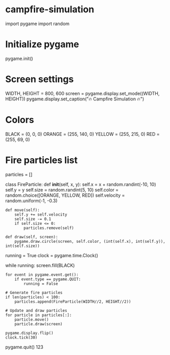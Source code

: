 # campfire-simulation
import pygame
import random

# Initialize pygame
pygame.init()

# Screen settings
WIDTH, HEIGHT = 800, 600
screen = pygame.display.set_mode((WIDTH, HEIGHT))
pygame.display.set_caption("🔥 Campfire Simulation 🔥")

# Colors
BLACK = (0, 0, 0)
ORANGE = (255, 140, 0)
YELLOW = (255, 215, 0)
RED = (255, 69, 0)

# Fire particles list
particles = []

class FireParticle:
    def __init__(self, x, y):
        self.x = x + random.randint(-10, 10)
        self.y = y
        self.size = random.randint(5, 10)
        self.color = random.choice([ORANGE, YELLOW, RED])
        self.velocity = random.uniform(-1, -0.3)

    def move(self):
        self.y += self.velocity
        self.size -= 0.1
        if self.size <= 0:
            particles.remove(self)

    def draw(self, screen):
        pygame.draw.circle(screen, self.color, (int(self.x), int(self.y)), int(self.size))

running = True
clock = pygame.time.Clock()

while running:
    screen.fill(BLACK)
    
    for event in pygame.event.get():
        if event.type == pygame.QUIT:
            running = False
    
    # Generate fire particles
    if len(particles) < 100:
        particles.append(FireParticle(WIDTH//2, HEIGHT//2))
    
    # Update and draw particles
    for particle in particles[:]:
        particle.move()
        particle.draw(screen)
    
    pygame.display.flip()
    clock.tick(30)

pygame.quit()
123
